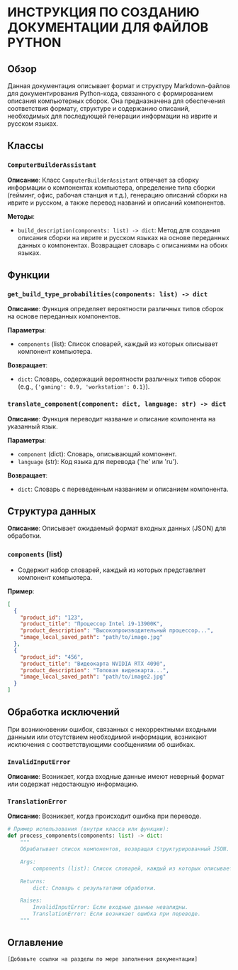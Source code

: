# ИНСТРУКЦИЯ ПО СОЗДАНИЮ ДОКУМЕНТАЦИИ ДЛЯ ФАЙЛОВ PYTHON

## Обзор

Данная документация описывает формат и структуру Markdown-файлов для документирования Python-кода, связанного с формированием описания компьютерных сборок.  Она предназначена для обеспечения  соответствия формату, структуре и содержанию описаний, необходимых для последующей генерации информации на иврите и русском языках.

## Классы

### `ComputerBuilderAssistant`

**Описание**:  Класс `ComputerBuilderAssistant` отвечает за сборку информации о компонентах компьютера, определение типа сборки (гейминг, офис, рабочая станция и т.д.), генерацию описаний сборки на иврите и русском, а также перевод названий и описаний компонентов.


**Методы**:

- `build_description(components: list) -> dict`: Метод для создания описания сборки на иврите и русском языках на основе переданных данных о компонентах. Возвращает словарь с описаниями на обоих языках.


## Функции

### `get_build_type_probabilities(components: list) -> dict`

**Описание**: Функция определяет вероятности различных типов сборок на основе переданных компонентов.

**Параметры**:
- `components` (list): Список словарей, каждый из которых описывает компонент компьютера.

**Возвращает**:
- `dict`: Словарь, содержащий вероятности различных типов сборок (e.g., `{'gaming': 0.9, 'workstation': 0.1}`).


### `translate_component(component: dict, language: str) -> dict`

**Описание**: Функция переводит название и описание компонента на указанный язык.

**Параметры**:
- `component` (dict): Словарь, описывающий компонент.
- `language` (str): Код языка для перевода ('he' или 'ru').

**Возвращает**:
- `dict`: Словарь с переведенным названием и описанием компонента.


## Структура данных

**Описание**: Описывает ожидаемый формат входных данных (JSON) для обработки.


### `components` (list)

-  Содержит набор словарей, каждый из которых представляет компонент компьютера.


**Пример**:

```json
[
  {
    "product_id": "123",
    "product_title": "Процессор Intel i9-13900K",
    "product_description": "Высокопроизводительный процессор...",
    "image_local_saved_path": "path/to/image.jpg"
  },
  {
    "product_id": "456",
    "product_title": "Видеокарта NVIDIA RTX 4090",
    "product_description": "Топовая видеокарта...",
    "image_local_saved_path": "path/to/image2.jpg"
  }
]
```


## Обработка исключений

При возникновении ошибок, связанных с некорректными входными данными или отсутствием необходимой информации,  возникают исключения с соответствующими сообщениями об ошибках.


### `InvalidInputError`

**Описание**: Возникает, когда входные данные имеют неверный формат или содержат недостающую информацию.


### `TranslationError`

**Описание**: Возникает, когда происходит ошибка при переводе.


```python
# Пример использования (внутри класса или функции):
def process_components(components: list) -> dict:
    """
    Обрабатывает список компонентов, возвращая структурированный JSON.

    Args:
        components (list): Список словарей, каждый из которых описывает компонент.

    Returns:
        dict: Словарь с результатами обработки.

    Raises:
        InvalidInputError: Если входные данные невалидны.
        TranslationError: Если возникает ошибка при переводе.
    """
```

##  Оглавление
```
[Добавьте ссылки на разделы по мере заполнения документации]
```
```